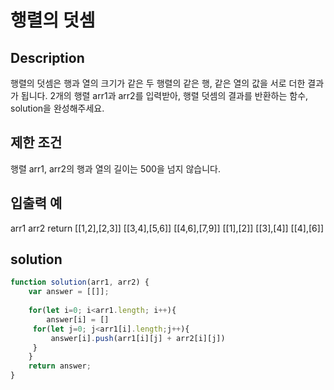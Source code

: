 # 행렬의 덧셈

## Description
행렬의 덧셈은 행과 열의 크기가 같은 두 행렬의 같은 행, 같은 열의 값을 서로 더한 결과가 됩니다. 2개의 행렬 arr1과 arr2를 입력받아, 행렬 덧셈의 결과를 반환하는 함수, solution을 완성해주세요.

## 제한 조건
행렬 arr1, arr2의 행과 열의 길이는 500을 넘지 않습니다.

## 입출력 예
arr1	arr2	return
[[1,2],[2,3]]	[[3,4],[5,6]]	[[4,6],[7,9]]
[[1],[2]]	[[3],[4]]	[[4],[6]]

## solution
```jsx
function solution(arr1, arr2) {
    var answer = [[]];
    
    for(let i=0; i<arr1.length; i++){
        answer[i] = []
     for(let j=0; j<arr1[i].length;j++){
         answer[i].push(arr1[i][j] + arr2[i][j])
     }
    }
    return answer;
}
```
